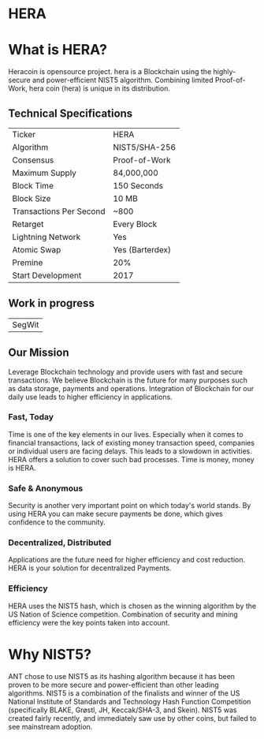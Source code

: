 # HERA

 

# What is HERA?
Heracoin is opensource project. hera is a Blockchain using the highly-secure and power-efficient NIST5 algorithm. Combining limited Proof-of-Work, hera coin (hera) is unique in its distribution. 

<a name="specifications"></a>
## Technical Specifications
<table>
<tr> <td>Ticker</td><td>HERA</td></tr>
<tr> <td>Algorithm</td><td>NIST5/SHA-256</td></tr>
<tr> <td>Consensus</td><td>Proof-of-Work</td></tr>
<tr> <td>Maximum Supply</td><td>84,000,000 </td></tr>
<tr> <td>Block Time</td><td>150 Seconds</td></tr>
<tr> <td>Block Size</td><td>10 MB</td></tr>
<tr> <td>Transactions Per Second</td><td>~800</td></tr>
<tr> <td>Retarget</td><td>Every Block</td></tr>
<tr> <td>Lightning Network</td><td>Yes</td></tr>
<tr> <td>Atomic Swap</td><td>Yes (Barterdex)</td></tr>
<tr> <td>Premine</td><td>20%</td></tr>
<tr> <td>Start Development</td><td>2017</td></tr>
</table>

## Work in progress
<table>
<tr> <td>SegWit</td></tr>
</table>




## Our Mission
Leverage Blockchain technology and provide users with fast and secure transactions.
We believe Blockchain is the future for many purposes such as data storage, payments and operations. Integration of Blockchain for our daily use leads to higher efficiency in applications.

### Fast, Today
Time is one of the key elements in our lives. Especially when it comes to financial transactions, lack of existing money transaction speed, companies or individual users are facing delays. This leads to a slowdown in activities. HERA offers a solution to cover such bad processes. Time is money, money is HERA.

### Safe & Anonymous
Security is another very important point on which today's world stands. By using HERA you can make secure payments be done, which gives confidence to the community.

### Decentralized, Distributed
Applications are the future need for higher efficiency and cost reduction. HERA is your solution for decentralized Payments.

### Efficiency
HERA uses the NIST5 hash, which is chosen as the winning algorithm by the US Nation of Science competition. Combination of security and mining efficiency were the key points taken into account.

# Why NIST5?
ANT chose to use NIST5 as its hashing algorithm because it has been proven to be more secure and power-efficient than other leading algorithms. NIST5 is a combination of the finalists and winner of the US National Institute of Standards and Technology Hash Function Competition (specifically BLAKE, Grøstl, JH, Keccak/SHA-3, and Skein). NIST5 was created fairly recently, and immediately saw use by other coins, but failed to see mainstream adoption.
